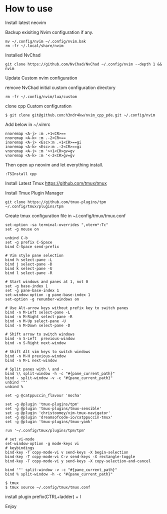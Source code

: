 
# How to use

Install latest neovim


Backup exisiting Nvim configuration if any.
```
mv ~/.config/nvim ~/.config/nvim.bak
rm -fr ~/.local/share/nvim
```

Installed NvChad
```
git clone https://github.com/NvChad/NvChad ~/.config/nvim --depth 1 && nvim
```

Update Custom nvim configuration

remove NvChad initial custom configuration directory 
```
rm -fr ~/.config/nvim/lua/custom
```

clone cpp Custom configuration
```
$ git clone git@github.com:h3ndr4kw/nvim_cpp_pde.git ~/.config/nvim
```

Add below in ~/.vimrc
```
nnoremap <A-j> :m .+1<CR>==
nnoremap <A-k> :m .-2<CR>==
inoremap <A-j> <Esc>:m .+1<CR>==gi
inoremap <A-k> <Esc>:m .-2<CR>==gi
vnoremap <A-j> :m '>+1<CR>gv=gv
vnoremap <A-k> :m '<-2<CR>gv=gv

```

Then open up neovim and let everything install.

```
:TSInstall cpp 
```

Install Latest Tmux
https://github.com/tmux/tmux

Install Tmux Plugin Manager

```
git clone https://github.com/tmux-plugins/tpm ~/.config/tmux/plugins/tpm
```

Create tmux configuration file in ~/.config/tmux/tmux.conf

```
set-option -sa terminal-overrides ",xterm*:Tc"
set -g mouse on

unbind C-b
set -g prefix C-Space
bind C-Space send-prefix

# Vim style pane selection
bind h select-pane -L
bind j select-pane -D 
bind k select-pane -U
bind l select-pane -R

# Start windows and panes at 1, not 0
set -g base-index 1
set -g pane-base-index 1
set-window-option -g pane-base-index 1
set-option -g renumber-windows on

# Use Alt-arrow keys without prefix key to switch panes
bind -n M-Left select-pane -L
bind -n M-Right select-pane -R
bind -n M-Up select-pane -U
bind -n M-Down select-pane -D

# Shift arrow to switch windows
bind -n S-Left  previous-window
bind -n S-Right next-window

# Shift Alt vim keys to switch windows
bind -n M-H previous-window
bind -n M-L next-window

# Split panes with \ and -
bind \\ split-window -h -c "#{pane_current_path}"
bind - split-window -v -c "#{pane_current_path}"
unbind '"'
unbind % 

set -g @catppuccin_flavour 'mocha'

set -g @plugin 'tmux-plugins/tpm'
set -g @plugin 'tmux-plugins/tmux-sensible'
set -g @plugin 'christoomey/vim-tmux-navigator'
set -g @plugin 'dreamsofcode-io/catppuccin-tmux'
set -g @plugin 'tmux-plugins/tmux-yank'

run '~/.config/tmux/plugins/tpm/tpm'

# set vi-mode
set-window-option -g mode-keys vi
# keybindings
bind-key -T copy-mode-vi v send-keys -X begin-selection
bind-key -T copy-mode-vi C-v send-keys -X rectangle-toggle
bind-key -T copy-mode-vi y send-keys -X copy-selection-and-cancel

bind '"' split-window -v -c "#{pane_current_path}"
bind % split-window -h -c "#{pane_current_path}"
```

```
$ tmux
$ tmux source ~/.config/tmux/tmux.conf

```
install plugin prefix(CTRL+ladder) + I


Enjoy

